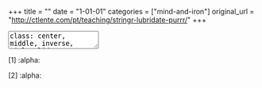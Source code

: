 +++
title = ""
date = "1-01-01"
categories = ["mind-and-iron"]
original_url = "http://ctlente.com/pt/teaching/stringr-lubridate-purrr/"
+++

<body>
<textarea id="source">
class: center, middle, inverse, title-slide \# R para Ciência de Dados:
Stringr/Lubridate/Purrr \#\#\# Caio Lente + Curso-R \#\#\# 2018-02-02
--- \# Índice O que veremos hoje: -- - Stringr - Mexer com strings é
fácil - Regex - Mexer com strings é dífícil -- - Lubridate - Criando
datas - Mexer com datas é fácil - Mexer com datas é difícil -- - Purrr -
O que são listas? - Iterações simples - Iterações avançadas ---
background-image:
url("<https://images.unsplash.com/photo-1505218795627-2b9746a5343f?dpr=1&auto=format&fit=crop&w=1000&q=80&cs=tinysrgb%22>)
background-position: 50% 50% class: center, middle, inverse \# STRINGR
--- class: inverse, center, middle \# Mexer com strings é fácil --- \# O
básico Strings não passam de sequências de caracteres! Em português o
termo é literalmente traduzido como *cadeia de caracteres*.
`r minha_primeira_string &lt;- &quot;Eu adoro o IME!&quot; minha_primeira_string`
`#&gt; [1] &quot;Eu adoro o IME!&quot;` -- Strings aceitam praticamente
qualquer coisa que está entre aspas, então podemos ir à loucura:
`r minha_segunda_string &lt;- &quot;&#x3053;&#x3093;&#x306B;&#x3061;&#x306F;! Est&#xE1; 40\u00BAC na l&#xE1; &#x250;&#x279;o&#x25F;&quot; minha_segunda_string`
`#&gt; [1] &quot;&#x3053;&#x3093;&#x306B;&#x3061;&#x306F;! Est&#xE1; 40&#xBA;C na l&#xE1; &#x250;&#x279;o&#x25F;&quot;`
-- **EX:** Rode a função `class()` em uma string. O que ela realmente é?
--- \# Caracteres especiais Usando uma barra oblíqua para a esquerda,
podemos criar caracteres especiaias. Esta técnica se chama *escaping*.
`r cat(&quot;Uma lista feita &#xE0; m&#xE3;o:\n\t-Item 1;\n\t-Item dois.&quot;)`
`#&gt; Uma lista feita &#xE0; m&#xE3;o: #&gt; -Item 1; #&gt; -Item dois.`
Os caracteres especiais `\n` e `\t` indicam respectivamente uma nova
linha e uma tabulação. -- Se não pudermos usar caracteres não-ASCII
(como é com o CRAN), podemos usar a barra oblíqua aliada a códigos
Unicode para descrever qualquer caractere imaginável:
`r &quot;\u03b1\u03b2\u03b3&quot;`
`#&gt; [1] &quot;&#x3B1;&#x3B2;&#x3B3;&quot;` --- \# O pacote stringr
Todas as funções do `stringr` começam com o prefixo `str_`. Isso
facilita muito quando precisamos buscar buscar alguma coisa no nosso
environment! `r library(stringr)` -- **EX:** Carregue o `stringr` e
procure por suas funções usando a tecla TAB. -- A função mais básica do
pacote é `str_length()`, que retorna o número de caracteres em uma
string. Como todas as funções do `stringr` são vetorizadas, o primeiro
argumento delas pode ter tanto uma única string quando um vetor de
strings.
`r str_length(c(&quot;Um&quot;, &quot;Dois&quot;, &quot;Tr&#xEA;s &quot;, &quot;Quatro&quot;, &quot;Cinco&quot;))`
`#&gt; [1] 2 4 5 6 5` -- **EX:** Verifique como são contados caracteres
escapados. --- \# As maravilhas da formatação Uma das tarefas mais
comuns que precisamos executar quando se trata de strings é transformar
um texto de formatação duvidosa em um texto com a formatação que
desejamos:
`r s &lt;- &quot;nAh uNIaUM xOvIeHtIkA, U MiGuXeixxXXxx ixXxKreVi vC&quot; str_to_lower(s)`
`#&gt; [1] &quot;nah uniaum xoviehtika, u miguxeixxxxxx ixxxkrevi vc&quot;`
`r str_to_upper(s)`
`#&gt; [1] &quot;NAH UNIAUM XOVIEHTIKA, U MIGUXEIXXXXXX IXXXKREVI VC&quot;`
`r str_to_title(s)`
`#&gt; [1] &quot;Nah Uniaum Xoviehtika, U Miguxeixxxxxx Ixxxkrevi Vc&quot;`
Agora o texto está muito mais compreensível! --- \# Tirando pedaços
Outra utilidade importante é retirar fatias indesejadas de strings. Se
tivermos um texto com espaços extras no início e no final, podemos
recorrer à função `str_trim()`:
`r str_trim(c(&quot;M&quot;, &quot;F&quot;, &quot;F&quot;, &quot; M&quot;, &quot; F &quot;, &quot;M&quot;))`
`#&gt; [1] &quot;M&quot; &quot;F&quot; &quot;F&quot; &quot;M&quot; &quot;F&quot; &quot;M&quot;`
-- **EX:** Tabulações são consideradas espaços? -- Já a função
`str_sub()` usa as posições dos caracteres nas strings para determinar o
que remover:
`r str_sub(c(&quot;__SP__&quot;, &quot;__MG__&quot;, &quot;__RJ__&quot;), start = 3, end = 4)`
`#&gt; [1] &quot;SP&quot; &quot;MG&quot; &quot;RJ&quot;` -- **EX:**
Teste `str_sub()` dando valor só para `start` ou só para `end`. O que
acontece se passarmos números negativos para ambos os parâmetros? --- \#
Concatenação Assim como temos `length()` e `str_length()`, temos `c()` e
`str_c()`: `r str_c(&quot;O valor p &#xE9;: &quot;, &quot;0.03&quot;)`
`#&gt; [1] &quot;O valor p &#xE9;: 0.03&quot;` -- **EX:** E se
passássemos uma variável numérica para essa função? -- Vetorização
também não é um problema para a `str_c()`:
`r s1 &lt;- c(&quot;O R&quot;, &quot;O Java&quot;) s2 &lt;- c(&quot;bom&quot;, &quot;ruim&quot;) str_c(s1, &quot; &#xE9; muito &quot;, s2)`
`#&gt; [1] &quot;O R &#xE9; muito bom&quot; &quot;O Java &#xE9; muito ruim&quot;`
-- **EX:** Use o argumento `sep` para remover a repetição de espaços.
Use o argumento `collapse` para juntar as duas frases em uma. --- \# Até
agora - Com `str_length()` podemos contar quantos caracteres tem uma
string - Com `str_to_*()` podemos formatar uma string facilmente - Com
`str_trim()` e `str_sub()` podemos retirar pedaços de strings - Com
`str_c()` podemos concatenar strings -- \#\#\# Exercício Partindo do
vetor de strigs `vs`, obtenha o texto `s`:
`r vs &lt;- c(&quot;***O n&#xFA;mero &quot; , &quot;de caRACTeres&quot;, &quot; nEste TexTO&quot;, &quot;&#xE9;&quot;) s &lt;- &quot;o n&#xFA;mero de caracteres neste texto &#xE9; 36&quot;`
**Dicas:** Use pipes (você só precisará de uma pipeline) e lembre-se do
*placeholder*. Para saber se ambos os textos obtidos são iguais, use o
operador de igualdade (`=`) normalmente. ??? vs %&gt;% str\_trim()
%&gt;% str\_c(collapse = " ") %&gt;% str\_to\_lower() %&gt;%
str\_sub(start = 4) %&gt;% str\_c(str\_length(.), sep = " ") --- class:
inverse, center, middle \# Regex --- \# Expressões regulares *Regular
expressions* ou somente "regex" são uma ferramenta que usamos para
capturar padrões em strings. Veja um pequeno exemplo com a função
`str_detect()` (que detecta se uma determinada string apresenta um certo
padrão):
`r str_detect(c(&quot;banana&quot;, &quot;BANANA&quot;, &quot;maca&quot;, &quot;nona&quot;), pattern = &quot;na&quot;)`
`#&gt; [1] TRUE FALSE FALSE TRUE` -- Alguns caracteres tem significados
especiais dentro de expressões regulares para que possamos fazer
casamentos (*matchings*) mais interessantes. Os caracteres `.`, `^` e
`$` casam respectivamente com qualquer caractere, o início de uma string
e o final de uma string. -- **EX:** Mude o valor do argumento `pattern`
no código acima para que a expressão dê match com qualquer string que
tenha como segunda letra um `a` minúsculo. --- \# Quantos e quais Outra
funcionalidade interessante do regex é a possibilidade de passar um
número de vezes para um padrão se repetir. `+` indica que um padrão se
repete uma ou mais vezes, `*` indica que um padrão se repete zero ou
mais vezes, e `{m,n}` indica que um padrão se repete entre `m` e `n`
vezes (variações importantes são `{m}`, `{,n}` e `{m,}`).
`r str_detect(c(&quot;oi&quot;, &quot;oii&quot;, &quot;oiii&quot;, &quot;oiiii&quot;), pattern = &quot;oi{3,}e*&quot;)`
`#&gt; [1] FALSE FALSE TRUE TRUE` -- Também importante são os marcadores
de conjuntos. Tudo que estiver dentro de um `()` vai ser tratado como
uma unidade indivisível; já colocando caracteres dentro de um `[]`,
casamos com qualquer um deles.
`r str_detect(c(&quot;banana&quot;, &quot;baNANA&quot;, &quot;BAnana&quot;), &quot;.[Aa](na){2}&quot;)`
`#&gt; [1] TRUE FALSE TRUE` --- class: inverse, center, middle \# Mexer
com strings é dífícil --- \# Substituição Uma das tarefas mais comuns no
tratamento de strings é a substituição de um padrão por outro. Para isso
temos as funções `str_replace()` e `str_replace_all()` que substituem,
respectivamente, o primeiro ou todos os padrões encontrados.
`r str_replace(&quot;banana&quot;, pattern = &quot;na&quot;, replacement = &quot;XX&quot;)`
`#&gt; [1] &quot;baXXna&quot;` -- Uma funcionalidade destas (e outras)
funções é a possibilidade de usar o padrão procurado na substituição
usando referências. Simplesmente use padrões da forma `\\N` no
`replacement` onde `N` é o índice de um `()`:
`r str_replace_all(&quot;banana&quot;, pattern = &quot;(na)&quot;, replacement = &quot;XX\\1&quot;)`
`#&gt; [1] &quot;baXXnaXXna&quot;` -- **EX:** Dado um número de 11
dígitos, transforme-o em um CPF da forma `544.916.518-84`. --- \#
Extração Com `str_extract()` e `str_extract_all()`, extraímos padrões de
strings. Podemos usar isso para tirar de uma string apenas a parte de
casa com um padrão:
`r pessoas &lt;- c(&quot;Jo&#xE3;o Silva&quot;, &quot;Joana Lima&quot;, &quot;Madonna&quot;) str_extract(pessoas, pattern = &quot;[:alpha:]+$&quot;)`
`#&gt; [1] &quot;Silva&quot; &quot;Lima&quot; &quot;Madonna&quot;`
`r str_extract_all(pessoas, pattern = &quot;[A-Z]&quot;)`
`#&gt; [[1]] #&gt; [1] &quot;J&quot; &quot;S&quot; #&gt; #&gt; [[2]] #&gt; [1] &quot;J&quot; &quot;L&quot; #&gt; #&gt; [[3]] #&gt; [1] &quot;M&quot;`
--- \# Quebra Se quisermos quebrar uma string em certos pontos podemos
usar `str_split()`. Essa função usa um padrão e divide uma string em um
vetor de strings quebrando-a exatamente onde encontrar o padrão.
`r str_split(&quot;Voc&#xEA; quer um vetor @?&quot;, pattern = &quot; &quot;)`
`#&gt; [[1]] #&gt; [1] &quot;Voc&#xEA;&quot; &quot;quer&quot; &quot;um&quot; &quot;vetor&quot; &quot;@?&quot;`
-- Através de `str_split_fixed()` podemos limitar o número máximo de
quebras (mas aí voltamos a obter uma tabela):
`r str_split_fixed(&quot;Voc&#xEA; quer um vetor @?&quot;, pattern = &quot; &quot;, n = 3)`
`#&gt; [,1] [,2] [,3] #&gt; [1,] &quot;Voc&#xEA;&quot; &quot;quer&quot; &quot;um vetor @?&quot;`
--- \# Até agora - Para substituir um padrão por um texto, podemos usar
`str_replace()` - Para extrar um padrão de uma string, podemos usar
`str_extract()` - Para quebrar uma string onde ocorre um padrão, podemos
usar `str_split()` -- \#\#\# Exercício Partindo de `stringr::sentences`,
crie o vetor `no_the`, onde todas as ocorrências da palavra "the" (ou
"The") são removidas (mas tendo em mente que as frases devem continuar
começando com letra maiúscula) **Dica:** Tente criar uma tabela com
`stringr::sentences` para poder operar em colunas usando
`dplyr::mutate()`. É possível resolver esse problema com apenas uma
pipeline. ??? ss %&gt;% str\_replace\_all("\[Tt\]he ?", "") %&gt;%
dplyr::tibble(sentence = .) %&gt;% dplyr::mutate( first =
str\_extract(sentence, "[1]"), first = str\_to\_upper(first), sentence =
str\_replace(sentence, "[2]", first)) %&gt;% dplyr::pull(sentence) ---
background-image:
url("<https://images.unsplash.com/photo-1435527173128-983b87201f4d?dpr=1&auto=format&fit=crop&w=1000&q=80&cs=tinysrgb%22>)
background-position: 50% 50% class: center, middle, inverse \# LUBRIDATE
--- class: inverse, center, middle \# Criando datas --- \# O básico
Quando tratamos de datas e horários em liguagens de programação,
geralmente estamos falando sobre um **número** que será expresso como
uma **string**. `r library(lubridate) now()`
`#&gt; [1] &quot;2018-01-29 20:34:26 -02&quot;` -- O formato padrão de
`date` e `datetime` é `AAAA-MM-DD HH:MM:SS`. Desta forma, não
conseguimos converter uma data brasileira para o tipo `date` por padrão.
`r as_date(&quot;20/01/2018&quot;)` `#&gt; [1] NA` -- **EX:** Qual é o
formato esperado por `as_date()`? Rode `today()`. --- \# Datas bem
formatadas O jeito mais simples de criar uma data ou uma data-hora é com
as primeiras funções que vimos: `as_date()` e `as_datetime()`. Para que
elas funcionem, a entrada precisa estar praticamente 100% formatada no
ISO 8601. `r as_datetime(&quot;2018-01-20 00:02:05&quot;)`
`#&gt; [1] &quot;2018-01-20 00:02:05 UTC&quot;` -- **EX:** Passe uma
data para `as_datetime()` e uma data-hora para `as_date()`. -- Outro
jeito de criar datas é passando seus componentes individuais para
`make_date()` e `make_datetime()`. Este método é particularmente útil
quando tratando tabelas! `r make_date(2018, 01, 20)`
`#&gt; [1] &quot;2018-01-20&quot;` --- \# Fugindo do ISO 8601 Se
quisermos criar uma data (sem horário), podemos usar a família `dmy()`,
`ymd()`, `mdy()` e assim por diante... Elas procuram os campos (*day*,
*month* e *year*) na ordem em que a respectiva letra aparece no nome da
função. `r dmy(&quot;20/01/2018&quot;)`
`#&gt; [1] &quot;2018-01-20&quot;` -- **EX:** O que acontece se
passarmos o número `20012018` para a função acima? -- Para data-horas, a
lógica é a mesma: `dmy_hms()`, `ymd_hms()`, etc. Agora as letras depois
do sublinhado representam *hour*, *minute* e *second*.
`r dmy_hms(&quot;20/01/2018 12:02:50&quot;)`
`#&gt; [1] &quot;2018-01-20 12:02:50 UTC&quot;` -- **EX:** E se não
quisermos especificar os minutos ou segundos de um datetime? --- \#
Fusos horários Um componente importante de datetimes que ainda não
abordamos diretamente são os fusos horários. Praticamente todas as
funções de criação de datas têm um argumento `tz` que nos permite
especificar o fuso.
`r t1 &lt;- dmy_hms(&quot;01/06/2015 12:00:00&quot;, tz = &quot;America/New_York&quot;) t2 &lt;- dmy_hms(&quot;01/06/2015 13:00:00&quot;, tz = &quot;America/Sao_Paulo&quot;) t1 == t2`
`#&gt; [1] TRUE` -- **EX:** Crie um vetor `c(t1, t2)`. O que acontece
quando você o imprime? -- Para trocar o fuso de um datetime, basta usar
`with_tz()`: `r with_tz(t1, tzone = &quot;Australia/Lord_Howe&quot;)`
`#&gt; [1] &quot;2015-06-02 02:30:00 +1030&quot;` -- **EX:** Dê uma
olhada na lista de fusos presentes em `OlsonNames()`. --- \# Até agora -
Com `as_date()` e `as_datetime()` podemos criar datas a partir do ISO
8601 - Com `make_*()` podemos criar datas a partir de seus componentes -
Com as famílias `ymd()` e `ymd_hms()` podemos criar datas a partir de
qualquer formato - Podemos atribuir fusos a data-horas com o argumento
`tz` -- \#\#\# Exercício Partindo do vetor de strigs `vt`, obtenha a
data-hora `t`. Você deve fazer isso de duas formas diferentes: uma deve
usar somente o pacote `lubridate` e a outra deve usar o pacote `stringr`
também.
`r vt &lt;- c(&quot;2015&quot;, &quot;31&quot;, &quot;03&quot;, &quot;02&quot;, &quot;59&quot;) t &lt;- ymd_hm(&quot;2015-03-31 02:59&quot;)`
--- class: inverse, center, middle \# Mexer com datas é fácil --- \#
Componentes Depois que aprendemos a construir datas, entender seus
componentes é uma tareafa razoavelmente simples. Usando os nomes em
inglês das diferentes unidades de medida de uma data-hora, podemos
extrair cada unidade separadamente.
`r dt &lt;- ymd_hms(&quot;2016-07-08 12:34:56&quot;) c(year(dt), month(dt), day(dt), hour(dt), minute(dt), second(dt))`
`#&gt; [1] 2016 7 8 12 34 56` -- Além destas funções básicas, também
temos acesso a algumas variações. `yday()` nos dá o dia do ano, enquanto
`wday()` nos dá o dia da semana (1 = domingo e 7 = sábado).
`r c(yday(dt), wday(dt))` `#&gt; [1] 190 6` -- **EX:** Para que servem
os argumentos de `wday()`? --- \# Componentes (cont.) Uma propriedade
interessante dos componentes é que podemos atribuir valores diretamente
a eles. Basta usar o operador de atribuição (`&lt;-`) na seleção de um
componente: `r year(dt) &lt;- 2020 dt`
`#&gt; [1] &quot;2020-07-08 12:34:56 UTC&quot;` -- **EX:** Tente
atribuir um valor inválido (maior que `31`) para `day(dt)` -- Também é
possível arredondar uma data-hora para o componente mais próximo: use
`roud_date()` e passe o nome de um componente para o argumento `unit`.
Se você precisar dos operadores de teto e chão, eles também estão
disponíveis (`floor_date()` e `ceiling_date()`).
`r round_date(dt, &quot;day&quot;)`
`#&gt; [1] &quot;2020-07-09 UTC&quot;` --- class: inverse, center,
middle \# Mexer com datas é difícil --- \# Durações No R tradicional,
mexer com a diferença entre dois objetos data-hora pode ser algo muito
complicado e de comportamento imprevisível, mas o `lubridate` nos
fornece uma interface consistente com `duration` que sempre retorna a
duração em segundos.
`r as.duration(today() - dmy(&quot;28/12/1995&quot;))`
`#&gt; [1] &quot;697075200s (~22.09 years)&quot;` -- Se quisermos
construir uma duração, basta utilizar as funções de componente que já
aprendemos no plural e com um `d` na frente:
`r dyears(1) + dweeks(12) + dhours(15)`
`#&gt; [1] &quot;38847600s (~1.23 years)&quot;` -- **EX:** Encontre a
data de amanhã usando `today()` e um construtor de duração. --- \#
Períodos Como nem sempre queremos diferenças de tempo e aritmética com
datas resumidas a uma duração em segundos, o `lubridate` nos fornece o
conceito de `periods` (durações que são legíveis para um humano). Seus
contrutures são os componentes no plural:
`r years(1) + weeks(12) + hours(15)`
`#&gt; [1] &quot;1y 0m 84d 15H 0M 0S&quot;` -- A maior diferença entre
durações e períodos aparece quando lidamos com as variações naturais no
comprimento das unidades temporais. Veja por exemplo o que acontece
quando adicionamos `dyears(1)` e `years(1)` a um ano bissexto:
`r c(ymd(&quot;2016-01-01&quot;) + dyears(1), ymd(&quot;2016-01-01&quot;) + years(1))`
`#&gt; [1] &quot;2016-12-31&quot; &quot;2017-01-01&quot;` -- **EX:**
Onde mais esse tipo de diferença poderia aparecer? ??? Mudança no
horário de verão --- \# Intervalos Para complicar ainda mais o que
acabamos de ver, imagine que precisamos determinar quantos dias cabem em
um mês. Isso naturalmente depende porque tem todo mês tem o mesmo número
de dias... `r months(1) / days(1)`
`#&gt; estimate only: convert to intervals for accuracy`
`#&gt; [1] 30.4375` -- Para isso temos o conceito de `interval`, uma
duração com um ponto de início. Usando o operador infixo `%--%`,
determinamos um intervalo e assim fica fácil de obter um resultado
preciso: `r (today() %--% (today() + months(1))) / days(1)`
`#&gt; [1] NA` -- **EX:**
`(today() %--% (today() + years(1))) / months(1)` funciona? --- \# Até
agora - Usando componentes (`day()`, `month()`, `year()`, etc.) podemos
trabalhar com as partes de uma data-hora - Com durações podemos realizar
operações com diferenças de tempo - Com períodos temos acesso a durações
em uma forma mais legível e interpretável - Com intervalos podemos dar
um ponto inicial a uma operação temporal -- \#\#\# Exercício Partindo de
`lubridate::lakers`, determine, em média, quanto tempo o Lakers
(`team == &quot;LAL&quot;`) demora para arremessar a primeira bola
(`etype == &quot;shot&quot;`) no primeiro período (`period == 1`).
**Dicas:** Lembre-se da aula de `dplyr`! É possível resolver esse
exercício com apenas uma pipeline (na qual precisa haver apenas um
`mutate()`). Entenda a função `ms()` (ela não é o que parece). ???
lakers %&gt;% dplyr::filter(etype == "shot", period == 1, team == "LAL")
%&gt;% dplyr::mutate(time = as.duration(ms(time))) %&gt;%
dplyr::group\_by(date) %&gt;% dplyr::summarise(first = min(time)) %&gt;%
dplyr::pull(first) %&gt;% mean() --- background-image:
url("<https://images.unsplash.com/photo-1491485880348-85d48a9e5312?ixlib=rb-0.3.5&ixid=eyJhcHBfaWQiOjEyMDd9&s=d1594d1e3fac86753a5e25b4e43da6f9&dpr=1&auto=format&fit=crop&w=1000&q=80&cs=tinysrgb%22>)
background-position: 50% 50% class: center, middle, inverse \# PURRR ---
class: inverse, center, middle \# O que são listas? --- \# Listas Listas
são objetos muito semelhantes a vetores, com a diferença de que elas não
precisam ser homogêneas. Isso quer dizer que os elementos de uma lista
podem ter qualquer tipo (mesmo que eles não sejam iguais entre si).
`r l &lt;- list( um_numero = 123, um_vetor = c(TRUE, FALSE, TRUE), uma_string = &quot;abc&quot;, uma_lista = list(1, 2, 3)) str(l)`
`#&gt; List of 4 #&gt; $ um_numero : num 123 #&gt; $ um_vetor : logi [1:3] TRUE FALSE TRUE #&gt; $ uma_string: chr &quot;abc&quot; #&gt; $ uma_lista :List of 3 #&gt; ..$ : num 1 #&gt; ..$ : num 2 #&gt; ..$ : num 3`
-- **EX:** Rode o comando acima sem a função `str()`. --- \# Indexação
Para acessar os elementos de uma lista precisamos tomar cuidado com a
diferença entre `[]` e `[[]]`. O primeiro acesa uma posição, enquanto o
segundo acessa um elemento. `r l[3]`
`#&gt; $uma_string #&gt; [1] &quot;abc&quot;` `r l[[3]]`
`#&gt; [1] &quot;abc&quot;` -- Uma funcionalidade interessante é a
composição de `[[]]` caso precisemos de indexações mais profundas, ou
seja, acessar os elementos de uma lista que é por sua vez um elemento de
uma lista. -- **EX:** Acesse o segundo elemento do quarto elemento de
`l` com `[[]]`. --- \# O pacote purrr As funções mais básicas do `purrr`
facilitam nossas vidas quando estamos trabalhando com listas. `pluck()`
é uma abstração de `[[]]`, enquanto `set_names()` nos ajuda a atribuir
nomes para os elementos de uma lista.
`r library(purrr) pluck(l, &quot;uma_lista&quot;, 2)` `#&gt; [1] 2`
`r l &lt;- set_names(l, c(&quot;um&quot;, &quot;dois&quot;, &quot;tr&#xEA;s&quot;, &quot;quatro&quot;)) str(l)`
`#&gt; List of 4 #&gt; $ um : num 123 #&gt; $ dois : logi [1:3] TRUE FALSE TRUE #&gt; $ tr&#xEA;s : chr &quot;abc&quot; #&gt; $ quatro:List of 3 #&gt; ..$ : num 1 #&gt; ..$ : num 2 #&gt; ..$ : num 3`
--- \# Até agora - `list` (mais conhecido como "lista") é uma estrutura
de dados heterogênea - Podemos indexar posições e elementos de uma lista
com `[]` e `[[]]` respectivamente - Podemos compor os operadores acima
para encontrar exatamente o que desejamos - Usando `pluck()` e
`set_names()` conseguimos indexar e nomear listas com facilidade --
\#\#\# Exercício Crie uma lista com 3 níveis de profundidade e, depois
de criada, atribua nomes para os elementos do terceiro nível (usando
apenas `set_names()` e `pluck()`). **Dica:** Uma operação da forma
`pluck()&lt;-` é plenamente possível. --- class: inverse, center, middle
\# Iterações simples --- \# Laços Laços (comumente conhecidos como
*loops*) são a ferramenta que utilizamos para iterar ao longo de listas
ou vetores. Suponha que temos a função e o vetor abaixo e que queremos
aplicar a função a cada elemento do vetor.
`r soma_um &lt;- function(x) { x + 1 } obj &lt;- 10:12` -- Utilizando um
loop, isso é uma tarefa simples.
`r for (i in 1:3) { obj[i] &lt;- soma_um(obj[i]) } obj`
`#&gt; [1] 11 12 13` -- **EX:** Reescreva o loop acima, mas agora
considerado que `obj` é uma lista de 3 elementos. --- \# Map A função
`map()` não passa de uma abstração de laços como o que acabamos de ver.
Ela recebe um objeto (`.x`) e uma função (`.f`), aplicando esta a cada
elemento to objeto (este pode ser tanto uma lista quanto um vetor).
`r obj &lt;- map(obj, soma_um) str(obj)`
`#&gt; List of 3 #&gt; $ : num 11 #&gt; $ : num 12 #&gt; $ : num 13` --
Usando o argumento `...` de `map()` podemos passar argumentos para nossa
função que permanecerão constantes ao longo de todas as iterações
`r soma_n &lt;- function(x, n = 1) { x + n } obj &lt;- map(obj, soma_n, n = 3)`
-- **EX:** O que acontece se passarmos uma lista nomeada para `map()`?
--- \# Achatamento `map()` sempre retorna uma lista independente objeto
recebido porque ela não pode assumir nada sobre o resultado. Se
quisermos achatar os resultados só precisamos chamar uma função da
família `map_***()` (onde `***` é a abreviação do tipo do objeto que
deve ser retornado). `r map_dbl(obj, soma_n, n = 3)`
`#&gt; [1] 13 14 15` -- Os tipos possíveis são: `dbl` (números), `chr`
(strings), `dfc` (*data frame columns*), `dfr` (*data frame rows*),
`int` (inteiros), `lgl` (lógicos). -- Alternativamente, se quisermos
explicitar o achatamento ou fazê-lo sem a necessidade de um `map()`,
podemos usar `flatten_***()`.
`r map(obj, soma_n, n = 3) %&gt;% flatten_dbl()` `#&gt; [1] 13 14 15`
--- \# Fórmulas Por padrão, `map()` sempre substitui o primeiro
arugmento da função pelos elementos do objeto iterado. Se quisermos
mudar isso, podemos usar fórmulas.
`r map_dbl(obj, ~soma_n(x = 10, n = .x))` `#&gt; [1] 20 21 22` -- Como
podemos ver, o construtor `~` declara que estamos usando uma fórmula,
enquanto o *placeholder* `.x` serve para marcar onde devem ser colocados
os elementos de `obj` a cada iteração.
`r obj2 &lt;- list(list(1:3, 6:8), list(11:13, 16:18)) map(obj2, ~map_dbl(.x, mean)) %&gt;% str()`
`#&gt; List of 2 #&gt; $ : num [1:2] 2 7 #&gt; $ : num [1:2] 12 17` ---
\# Map em paralelo Se quisermos fazer uma iteração ao longo de dois
vetores/listas, isso é perfeitamente possível usando `map2()` e a
família `map2_***`. Desta vez temos dois *placeholders* (`.x` e `.y`),
mas fora isso a função se comporta exatamente da mesma forma.
`r map2_dbl(1:3, 11:13, soma_n)` `#&gt; [1] 12 14 16` -- Se precisarmos
iterar sobre mais que dois objetos, podemos usar `pmap()` e a família
`pmap_***()`. Neste caso, a entrada deve ser uma lista onde cada
elemento é um dos objetos sobre o qual devemos iterar.
`r soma_mn &lt;- function(x, m, n) { x + m + n } pmap_dbl(list(1:3, 11:13, 21:23), soma_mn)`
`#&gt; [1] 33 36 39` --- \# Até agora - `map()` é uma função que abstrai
laços de forma a simplificar (e "pipeabilizar" iterações) - `map2()` e
`pmap()` generalizam `map()` para iterações paralelas - Com os sufixos
`_dbl()`, `_chr()`, `_lgl()` e assim por diante podemos achatar
resultados - Usando fórmulas e placeholders conseguimos definir funções
lambda diretamente de dentro da chamada de `map()` -- \#\#\# Exercício
Usando apenas duas chamadas de função (uma para `dplyr::tibble()` e
outra para uma função do `purrr`), transforme a lista `l` na tabela
`tl`:
`r t &lt;- list(1:3, 11:13) tl &lt;- dplyr::tibble(col = 1:11, col1 = 2:12, col2 = 3:13)`
**Dica:** Não se preocupe com os nomes das colunas, isso não é o
importante. ??? pmap\_dfc(t, ~dplyr::tibble("col" = .x:.y)) --- class:
inverse, center, middle \# Iterações avançadas --- \# Condicionais Uma
coisa que é extremamente fácil de integrar a laços são condicionais. Não
é raro precisarmos transformar apenas alguns dos elementos de uma lista
ou vetor, tarefa que não pode ser cumprida com nenhuma das funções que
vimos até agora.
`r for (i in seq_along(obj)) { if (obj[i]%%2 == 1) { obj[i] &lt;- 2*obj[i] } else { obj[i] &lt;- obj[i] } }`
-- Para lidar com situações como a do laço acima é que o pacote `purrr`
nos fornece a função `map_if()`. Esta função recebe, além de um objeto e
uma função, um predicado (`.p`) que ela utilizará para verificar se a
função deve ser aplicada naquela iteração.
`r eh_impar &lt;- function(x) { x%%2 == 1 } map_if(obj, eh_impar, ~2*.x) %&gt;% flatten_dbl()`
`#&gt; [1] 10 22 12` --- \# Condicionais (cont.) Como você já deve estar
imaginando, existe uma forma de simplificar ainda mais a expressão que
acabamos de ver. `.p` também aceita fórmulas, permitindo que passemos
funções lambda como predicados.
`r map_if(obj, ~.x%%2==1, ~2*.x) %&gt;% flatten_dbl()`
`#&gt; [1] 10 22 12` -- Por fim, se não quisermos passar uma condição
propriamente dita para determinar em quais elementos deve ser aplicada a
função, podemos também usar `map_at()` (que recebe em seu argumento
`.at` um vetor de índices para aplicar `.f`).
`r map_at(obj, c(1, 3), ~2*.x) %&gt;% flatten_dbl()`
`#&gt; [1] 20 11 24` -- **EX:** Por que fui obrigado a utilizar
`flatten_dbl()` até agora? --- \# Acúmulo e redução O último tipo de
iteração que veremos se chama *accumulate* (ou *reduce*). Neste tipo de
laço, aplicamos uma função em um elemento e no resultado acumulado da
aplicação até aquele momento.
`r for (i in 2:length(obj)) { obj[i] &lt;- obj[i-1] + obj[i] } obj`
`#&gt; [1] 10 21 33` -- A função `accumulate()` nos permite reproduzir
perfeitamente o laço acima. Aqui, o *placeholder* `.x` indica o
resultado acumulado enquanto `.y` indica o elemento da iteração
correspondente. `r accumulate(obj, ~.x+.y)` `#&gt; [1] 10 21 33` --- \#
Acúmulo e redução (cont.) A função irmã de `accumulate()` se chama
`reduce()`. Ela se comporta de forma muito semelhante, mas retorna
apenas o último resultado obtido (jogando fora todos os passos
intermediários). `r reduce(obj, ~.x+.y)` `#&gt; [1] 33` --
`accumulate()` e `reduce()` não têm muitas variações, apenas as suas
versões com o sufixo `_right()`. Estas variações começam a iteração pela
direita e não pela esquerda. `r accumulate_right(obj, ~.x+.y)`
`#&gt; [1] 33 23 12` -- **EX:** Por que, dentre todas as funções vistas
até agora, estas retornam vetores naturalmente? --- \# Até agora - Com
`map_if()` e `map_at()` podemos determinar apenas alguns elementos do
vetor/lista de entrada onde aplicar a função - Com `accumulate()` e
`reduce()` conseguimos aplicar funções acumuladas nas entradas -- \#\#\#
Exercício Partindo de `ggplot2::diamonds`, obtenha o máximo cumulativo
das colunas numéricas sem usar `cummax()`. No final você deve obter uma
tabela com as mesmas colunas que `ggplot2::diamonds` (inclusive com os
mesmos nomes), mas onde as colunas numéricas agora representam os
máximos cumulativos das suas versões originais. **Dicas:** Você não
precisará utilizar nenhum achatamento, só `dplyr::bind_cols()`. É
perfeitamente possível escrever uma fórmula dentro da outra. ???
ggplot2::diamonds %&gt;% map\_if(is.numeric, ~accumulate(.x, ~max(.x,
.y))) %&gt;% dplyr::bind\_cols() --- \# Miscelânea Aqui deixo uma lista
de outras funções interessantíssimas do `purrr` que foram cortadas desta
aula por causa do tempo limitado: - `keep()`/`discard()`: para filtrar
elementos de listas - `possibly()`: o melhor jeito de fazer um try-catch
em R - `transpose()`: transpõe listas - `partial()`: pré-preenche os
argumentos de uma função - `walk()`: uma versão do `map()` para quando
só precisamos dos efeitos colaterais - `modify()`: um atalho para
`x[] &lt;- map(x, .f)` - A família `is()`: para verificações
extremamente estritas em objetos dos mais variados tipos - `imap()`: um
atalho para `map2(x, seq_along(x), ...)` - `invoke()`: consegue invocar
uma função com uma lista de argumentos - `lift()`: um auxiliador para
composição de funções - `when()`: uma abstração de condicionais
"pipeável" - ... --- class: center, middle, inverse \# OBRIGADO!
</textarea>
</body>

[1] :alpha:

[2] :alpha:

